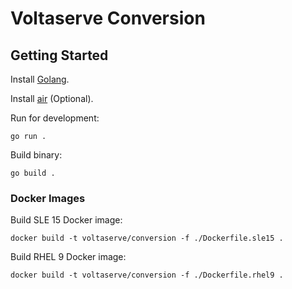 # Voltaserve Conversion

## Getting Started

Install [Golang](https://go.dev/doc/install).

Install [air](https://github.com/cosmtrek/air#installation) (Optional).

Run for development:

```shell
go run .
```

Build binary:

```shell
go build .
```

### Docker Images

Build SLE 15 Docker image:

```shell
docker build -t voltaserve/conversion -f ./Dockerfile.sle15 .
```

Build RHEL 9 Docker image:

```shell
docker build -t voltaserve/conversion -f ./Dockerfile.rhel9 .
```
